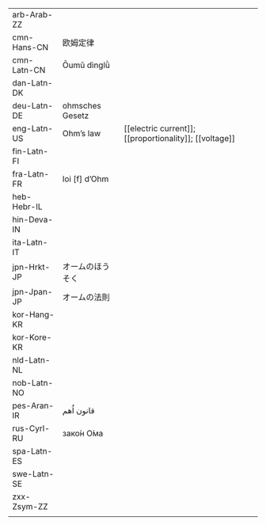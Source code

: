 | | | |
|-|-|-|
| arb-Arab-ZZ |  |  |
| cmn-Hans-CN | 欧姆定律 |  |
| cmn-Latn-CN | Ōumǔ dìnglǜ |  |
| dan-Latn-DK |  |  |
| deu-Latn-DE | ohmsches Gesetz |  |
| eng-Latn-US | Ohm’s law | [[electric current]]; [[proportionality]]; [[voltage]] |
| fin-Latn-FI |  |  |
| fra-Latn-FR | loi [f] d’Ohm |  |
| heb-Hebr-IL |  |  |
| hin-Deva-IN |  |  |
| ita-Latn-IT |  |  |
| jpn-Hrkt-JP | オームのほうそく |  |
| jpn-Jpan-JP | オームの法則 |  |
| kor-Hang-KR |  |  |
| kor-Kore-KR |  |  |
| nld-Latn-NL |  |  |
| nob-Latn-NO |  |  |
| pes-Aran-IR | قانون اُهم |  |
| rus-Cyrl-RU | зако́н О́ма |  |
| spa-Latn-ES |  |  |
| swe-Latn-SE |  |  |
| zxx-Zsym-ZZ |  |  |
|  |  |  |
